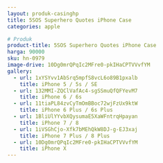 ```yaml
---
layout: produk-casinghp
title: 5SOS Superhero Quotes iPhone Case
categories: apple

# Produk
product-title: 5SOS Superhero Quotes iPhone Case
harga: 90000
sku: hn-0979
image-drive: 10Dg0mrQPqIc2MFre0-pkIHaCPTVVvfYM
gallery:
  - url: 1xYSYvv1AbSrq5mpfS8vcL6o89B1pxalb
    title: iPhone 5 / 5s / SE
  - url: 132MMI-ZQClVafAc4-sgSSmuQfQFYevM7
    title: iPhone 6 / 6s
  - url: 11tiaPL84zvCyTmOmBBoc72wjFzUx9ktW
    title: iPhone 6 Plus / 6s Plus
  - url: 1BliUlYYvbXQysumaE5XaWFntrqHpayan
    title: iPhone 7 / 8
  - url: 1iVSGhCjo-Xfk7bMEhQkW8DJ-g-EJ3xaj
    title: iPhone 7 Plus / 8 Plus
  - url: 10Dg0mrQPqIc2MFre0-pkIHaCPTVVvfYM
    title: iPhone X
---
```

